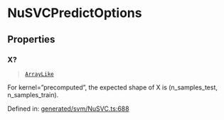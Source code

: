 # NuSVCPredictOptions

## Properties

### X?

> [`ArrayLike`](../types/ArrayLike.md)

For kernel=”precomputed”, the expected shape of X is (n\_samples\_test, n\_samples\_train).

Defined in:  [generated/svm/NuSVC.ts:688](https://github.com/transitive-bullshit/scikit-learn-ts/blob/b59c1ff/packages/sklearn/src/generated/svm/NuSVC.ts#L688)
